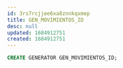 ```yaml
---
id: 3rs7rcjjee6xa8znnkqxmep
title: GEN_MOVIMIENTOS_ID
desc: null
updated: 1684912751
created: 1684912751
---
```



```sql
CREATE GENERATOR GEN_MOVIMIENTOS_ID;
```
